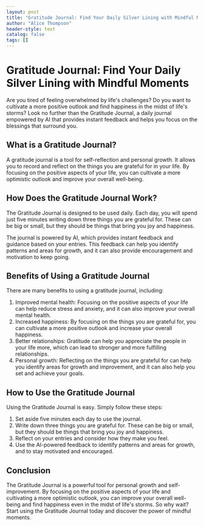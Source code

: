 ```yaml
---
layout: post
title: "Gratitude Journal: Find Your Daily Silver Lining with Mindful Moments"
author: "Alice Thompson"
header-style: text
catalog: false
tags: []
---
```


# Gratitude Journal: Find Your Daily Silver Lining with Mindful Moments

Are you tired of feeling overwhelmed by life's challenges? Do you want to cultivate a more positive outlook and find happiness in the midst of life's storms? Look no further than the Gratitude Journal, a daily journal empowered by AI that provides instant feedback and helps you focus on the blessings that surround you.

## What is a Gratitude Journal?

A gratitude journal is a tool for self-reflection and personal growth. It allows you to record and reflect on the things you are grateful for in your life. By focusing on the positive aspects of your life, you can cultivate a more optimistic outlook and improve your overall well-being.

## How Does the Gratitude Journal Work?

The Gratitude Journal is designed to be used daily. Each day, you will spend just five minutes writing down three things you are grateful for. These can be big or small, but they should be things that bring you joy and happiness.

The journal is powered by AI, which provides instant feedback and guidance based on your entries. This feedback can help you identify patterns and areas for growth, and it can also provide encouragement and motivation to keep going.

## Benefits of Using a Gratitude Journal

There are many benefits to using a gratitude journal, including:

1. Improved mental health: Focusing on the positive aspects of your life can help reduce stress and anxiety, and it can also improve your overall mental health.
2. Increased happiness: By focusing on the things you are grateful for, you can cultivate a more positive outlook and increase your overall happiness.
3. Better relationships: Gratitude can help you appreciate the people in your life more, which can lead to stronger and more fulfilling relationships.
4. Personal growth: Reflecting on the things you are grateful for can help you identify areas for growth and improvement, and it can also help you set and achieve your goals.

## How to Use the Gratitude Journal

Using the Gratitude Journal is easy. Simply follow these steps:

1. Set aside five minutes each day to use the journal.
2. Write down three things you are grateful for. These can be big or small, but they should be things that bring you joy and happiness.
3. Reflect on your entries and consider how they make you feel.
4. Use the AI-powered feedback to identify patterns and areas for growth, and to stay motivated and encouraged.

## Conclusion

The Gratitude Journal is a powerful tool for personal growth and self-improvement. By focusing on the positive aspects of your life and cultivating a more optimistic outlook, you can improve your overall well-being and find happiness even in the midst of life's storms. So why wait? Start using the Gratitude Journal today and discover the power of mindful moments.